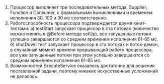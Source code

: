 1) Процессор выполняет три последовательных метода, Supplier, Function и Consumer, с формальными вычислениями и временем исполнения 30, 100 и 30 мс соответственно.
2) Работоспособность процессора подтверждается двумя юнит-тестами:
   а) testStart запускает процессор в ста потоках (количество можно менять в @Before методе setUp), все запущенные потоки успешно завершаются со средним временем исполнения 61-65 мс.
   б) shutDown тест запускает процессор в ста потоках и поток-демон, в случайный момент времени прерывающий работу процессора, все уже запущенные потоки при этом успешно завершаются со средним временем исполнения 61-65 мс.
3) Возможностей ExecuteService оказалось достаточно для решения поставленной задачи, поэтому никаких искусственных усложнений не делалось.   